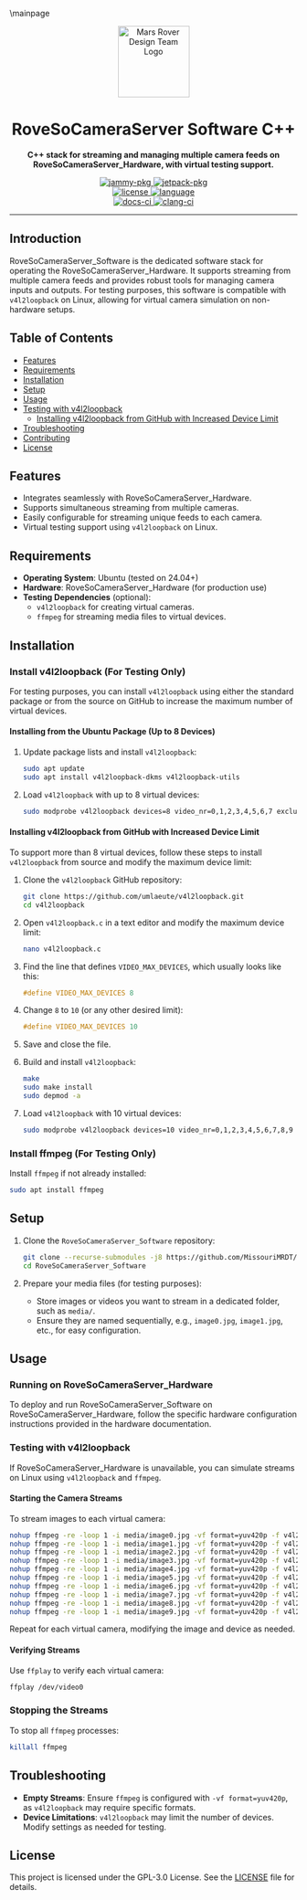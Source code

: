 \mainpage

<div align="center">
  <a href="https://github.com/missourimrdt/rovesocameraserver_software">
    <img width="125" src="https://i.postimg.cc/XYtdp84Z/logo.png" alt="Mars Rover Design Team Logo">
  </a>
  <h1>RoveSoCameraServer Software C++</h1>
  <p><b>C++ stack for streaming and managing multiple camera feeds on RoveSoCameraServer_Hardware, with virtual testing support.</b></p>
  <div>
    <a href="https://github.com/MissouriMRDT/autonomy_software/pkgs/container/autonomy-jammy">
      <img src="https://img.shields.io/badge/Ubuntu_Jammy-latest-orange" alt="jammy-pkg" />
    </a>
    <a href="https://github.com/MissouriMRDT/autonomy_software/pkgs/container/autonomy-jetpack">
      <img src="https://img.shields.io/badge/NVIDIA_JetPack_6-latest-orange" alt="jetpack-pkg" />
    </a>
  </div>
  <div>
    <a href="https://www.gnu.org/licenses/gpl-3.0.en.html">
      <img src="https://img.shields.io/badge/license-GPLv3-blue.svg?style=flat-round" alt="license" />
    </a>
    <a href="https://en.cppreference.com/w/cpp/20">
      <img src="https://img.shields.io/badge/language-C%2B%2B20-blue.svg?style=flat-round" alt="language" />
    </a>
  </div>
  <div>
    <a href="https://github.com/MissouriMRDT/rovesocameraserver_software/actions/workflows/deploy_doxygen.yml">
      <img src="https://img.shields.io/github/actions/workflow/status/missourimrdt/rovesocameraserver_software/deploy_doxygen.yml?branch=development&label=Docs&style=flat-round" alt="docs-ci" />
    </a>
    <a href="https://github.com/MissouriMRDT/rovesocameraserver_software/actions/workflows/clang_check.yml">
      <img src="https://img.shields.io/github/actions/workflow/status/missourimrdt/rovesocameraserver_software/clang_check.yml?branch=development&label=Clang&style=flat-round" alt="clang-ci" />
    </a>
  </div>
</div>

---

## Introduction
RoveSoCameraServer_Software is the dedicated software stack for operating the RoveSoCameraServer_Hardware. It supports streaming from multiple camera feeds and provides robust tools for managing camera inputs and outputs. For testing purposes, this software is compatible with `v4l2loopback` on Linux, allowing for virtual camera simulation on non-hardware setups.

## Table of Contents

- [Features](#features)
- [Requirements](#requirements)
- [Installation](#installation)
- [Setup](#setup)
- [Usage](#usage)
- [Testing with v4l2loopback](#testing-with-v4l2loopback)
  - [Installing v4l2loopback from GitHub with Increased Device Limit](#installing-v4l2loopback-from-github-with-increased-device-limit)
- [Troubleshooting](#troubleshooting)
- [Contributing](#contributing)
- [License](#license)

## Features

- Integrates seamlessly with RoveSoCameraServer_Hardware.
- Supports simultaneous streaming from multiple cameras.
- Easily configurable for streaming unique feeds to each camera.
- Virtual testing support using `v4l2loopback` on Linux.

## Requirements

- **Operating System**: Ubuntu (tested on 24.04+)
- **Hardware**: RoveSoCameraServer_Hardware (for production use)
- **Testing Dependencies** (optional):
  - `v4l2loopback` for creating virtual cameras.
  - `ffmpeg` for streaming media files to virtual devices.

## Installation

### Install v4l2loopback (For Testing Only)

For testing purposes, you can install `v4l2loopback` using either the standard package or from the source on GitHub to increase the maximum number of virtual devices.

#### Installing from the Ubuntu Package (Up to 8 Devices)

1. Update package lists and install `v4l2loopback`:

    ```bash
    sudo apt update
    sudo apt install v4l2loopback-dkms v4l2loopback-utils
    ```

2. Load `v4l2loopback` with up to 8 virtual devices:

    ```bash
    sudo modprobe v4l2loopback devices=8 video_nr=0,1,2,3,4,5,6,7 exclusive_caps=1
    ```

#### Installing v4l2loopback from GitHub with Increased Device Limit

To support more than 8 virtual devices, follow these steps to install `v4l2loopback` from source and modify the maximum device limit:

1. Clone the `v4l2loopback` GitHub repository:

    ```bash
    git clone https://github.com/umlaeute/v4l2loopback.git
    cd v4l2loopback
    ```

2. Open `v4l2loopback.c` in a text editor and modify the maximum device limit:

    ```bash
    nano v4l2loopback.c
    ```

3. Find the line that defines `VIDEO_MAX_DEVICES`, which usually looks like this:

    ```c
    #define VIDEO_MAX_DEVICES 8
    ```

4. Change `8` to `10` (or any other desired limit):

    ```c
    #define VIDEO_MAX_DEVICES 10
    ```

5. Save and close the file.

6. Build and install `v4l2loopback`:

    ```bash
    make
    sudo make install
    sudo depmod -a
    ```

7. Load `v4l2loopback` with 10 virtual devices:

    ```bash
    sudo modprobe v4l2loopback devices=10 video_nr=0,1,2,3,4,5,6,7,8,9 exclusive_caps=1
    ```

### Install ffmpeg (For Testing Only)

Install `ffmpeg` if not already installed:

```bash
sudo apt install ffmpeg
```

## Setup

1. Clone the `RoveSoCameraServer_Software` repository:

    ```bash
    git clone --recurse-submodules -j8 https://github.com/MissouriMRDT/RoveSoCameraServer_Software.git
    cd RoveSoCameraServer_Software
    ```

2. Prepare your media files (for testing purposes):
    - Store images or videos you want to stream in a dedicated folder, such as `media/`.
    - Ensure they are named sequentially, e.g., `image0.jpg`, `image1.jpg`, etc., for easy configuration.

## Usage

### Running on RoveSoCameraServer_Hardware

To deploy and run RoveSoCameraServer_Software on RoveSoCameraServer_Hardware, follow the specific hardware configuration instructions provided in the hardware documentation.

### Testing with v4l2loopback

If RoveSoCameraServer_Hardware is unavailable, you can simulate streams on Linux using `v4l2loopback` and `ffmpeg`.

#### Starting the Camera Streams

To stream images to each virtual camera:

```bash
nohup ffmpeg -re -loop 1 -i media/image0.jpg -vf format=yuv420p -f v4l2 /dev/video0 > /dev/null 2>&1 &
nohup ffmpeg -re -loop 1 -i media/image1.jpg -vf format=yuv420p -f v4l2 /dev/video1 > /dev/null 2>&1 &
nohup ffmpeg -re -loop 1 -i media/image2.jpg -vf format=yuv420p -f v4l2 /dev/video2 > /dev/null 2>&1 &
nohup ffmpeg -re -loop 1 -i media/image3.jpg -vf format=yuv420p -f v4l2 /dev/video3 > /dev/null 2>&1 &
nohup ffmpeg -re -loop 1 -i media/image4.jpg -vf format=yuv420p -f v4l2 /dev/video4 > /dev/null 2>&1 &
nohup ffmpeg -re -loop 1 -i media/image5.jpg -vf format=yuv420p -f v4l2 /dev/video5 > /dev/null 2>&1 &
nohup ffmpeg -re -loop 1 -i media/image6.jpg -vf format=yuv420p -f v4l2 /dev/video6 > /dev/null 2>&1 &
nohup ffmpeg -re -loop 1 -i media/image7.jpg -vf format=yuv420p -f v4l2 /dev/video7 > /dev/null 2>&1 &
nohup ffmpeg -re -loop 1 -i media/image8.jpg -vf format=yuv420p -f v4l2 /dev/video8 > /dev/null 2>&1 &
nohup ffmpeg -re -loop 1 -i media/image9.jpg -vf format=yuv420p -f v4l2 /dev/video9 > /dev/null 2>&1 &
```

Repeat for each virtual camera, modifying the image and device as needed.

#### Verifying Streams

Use `ffplay` to verify each virtual camera:

```bash
ffplay /dev/video0
```

### Stopping the Streams

To stop all `ffmpeg` processes:

```bash
killall ffmpeg
```

## Troubleshooting

- **Empty Streams**: Ensure `ffmpeg` is configured with `-vf format=yuv420p`, as `v4l2loopback` may require specific formats.
- **Device Limitations**: `v4l2loopback` may limit the number of devices. Modify settings as needed for testing.

## License

This project is licensed under the GPL-3.0 License. See the [LICENSE](LICENSE) file for details.
